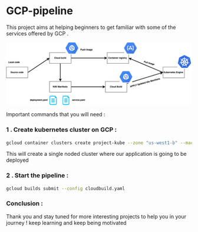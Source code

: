 # GCP-pipeline 
This project aims at helping beginners to get familiar with some of the services offered by GCP .   

![Getting Started](./gcp-project.png)  



Important commands that you will need  : 

###   1 . Create kubernetes cluster on GCP : 

```sh
gcloud container clusters create project-kube --zone "us-west1-b" --machine-type "n1-standard-1" --num-nodes "1"
```

This will create a single noded cluster where our application is going to be deployed 


###   2 . Start the pipeline : 

```sh
gcloud builds submit --config cloudbuild.yaml
```
 


### Conclusion :  
Thank you and stay tuned for more interesting projects to help you in your journey ! keep learning and keep being motivated  





